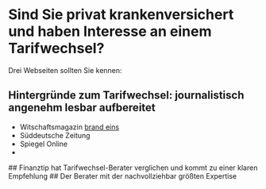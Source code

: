 # Sind Sie privat krankenversichert und haben Interesse an einem Tarifwechsel? 

Drei Webseiten sollten Sie kennen:

## Hintergründe zum Tarifwechsel: journalistisch angenehm lesbar aufbereitet
<ul>
  <li>Witschaftsmagazin <a href="http://www.brandeins.de/archiv/2014/im-interesse-des-kunden/wechsel-private-krankenversicherung-im-dschungel/">brand eins</a>
  <li>Süddeutsche Zeitung
  <li>Spiegel Online
  <li>
</ul>
## Finanztip hat Tarifwechsel-Berater verglichen und kommt zu einer klaren Empfehlung
## Der Berater mit der nachvollziehbar größten Expertise



